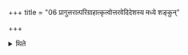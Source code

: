 +++
title = "06 प्रागुत्तरात्परिग्राहात्कृत्वोत्तरवेदिदेशस्य मध्ये शङ्कुन्"

+++

<details><summary>थिते</summary>

प्रागुत्तरात्परिग्राहात्कृत्वोत्तरवेदिदेशस्य मध्ये शङ्कुं निहत्य सर्वतः परिमण्डलं रथचक्रमात्रं सावित्रं परिलिख्य समूलं हरितं दर्भस्तम्बमाहृत्य मध्येऽग्नेर्निखाय जुह्वां पञ्चगृहीतं गृहीत्वा सजूरब्दोऽयावभिरिति दर्भस्तम्बे पञ्चाहुतीर्हुत्वोद्धत्यावोक्ष्य व्याघारणान्तामुतरवेदिं कृत्वा लेखाया अभ्यन्तरं नव परिमण्डला लेखालिखित्वा सिकताभिरवकीर्य दर्भैः प्रच्छाद्य दध्ना मधुमिश्रेण शर्कराभिरिति बाह्यां लेखां सम्पूर्य वसति ६
</details>
